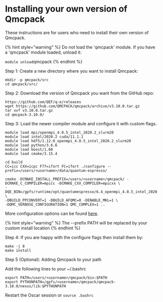 # Installing your own version of Qmcpack



These instructions are for users who need to install their own version of Qmcpack. 

{% hint style="warning" %}
Do not load the 'qmcpack' module.  If you have a 'qmcpack' module loaded, unload it:

`module unload`qmcpack
{% endhint %}

Step 1: Create a new directory where you want to install Qmcpack:

```text
mkdir -p qmcpack/src
cd qmcpack/src/
```

Step 2: Download the version of Qmcpack you want from the GitHub repo:

```text
https://github.com/QEF/q-e/releases
wget https://github.com/QMCPACK/qmcpack/archive/v3.10.0.tar.gz
tar xvf v3.10.0.tar.gz
cd qmcpack-3.10.0/
```

Step 3: Load the newer compiler module and configure it with custom flags.

```text
module load mpi/openmpi_4.0.5_intel_2020.2_slurm20
module load intel/2020.2 cuda/11.1.1
module load hdf5/1.12.0_openmpi_4.0.5_intel_2020.2_slurm20
module load python/3.6.6
module load boost/1.68
module load cmake/3.15.4

cd build
CC=icc CXX=icpc F77=ifort FC=ifort ./configure --prefix=/users/<username>/data/quantum-espresso/

cmake -DCMAKE_INSTALL_PREFIX=/users/<username>/qmcpack/ -DCMAKE_C_COMPILER=mpicc -DCMAKE_CXX_COMPILER=mpicxx \
-DQE_BIN=/gpfs/runtime/opt/quantumespresso/6.4_openmpi_4.0.5_intel_2020.2_slurm20/bin/ \
-DBUILD_PPCONVERT=1 -DBUILD_AFQMC=0 -DENABLE_MKL=1 \
-DQMC_VERBOSE_CONFIGURATION=1 QMC_COMPLEX=1 ..
```

More configuration options can be found [here](https://qmcpack.readthedocs.io/en/develop/installation.html#installation-steps).

{% hint style="warning" %}
The --prefix PATH will be replaced by your custom install location
{% endhint %}

Step 4: If you are happy with the configure flags then install them by:

```text
make -j 8
make install 
```

Step 5 \(Optional\): Adding Qmcpack to your path

Add the following lines to your ~/.bashrc

```text
export PATH=/users/<username>/qmcpack/bin:$PATH
export PYTHONPATH=/gpfs/<username>/qmcpack/qmcpack-3.10.0/nexus/lib:$PYTHONPATH
```

Restart the Oscar session or `source .bashrc` 

